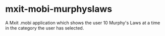 mxit-mobi-murphyslaws
=====================

A Mxit .mobi application which shows the user 10 Murphy's Laws at a time in the category the user has selected.